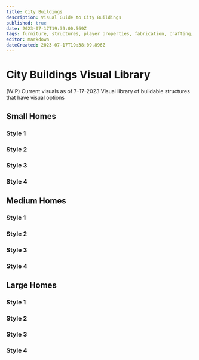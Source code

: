 ```yaml
---
title: City Buildings
description: Visual Guide to City Buildings
published: true
date: 2023-07-17T19:39:00.569Z
tags: furniture, structures, player properties, fabrication, crafting, fixtures, player property
editor: markdown
dateCreated: 2023-07-17T19:38:09.896Z
---
```


# City Buildings Visual Library
(WIP) Current visuals as of 7-17-2023
Visual library of buildable structures that have visual options

## Small Homes
### Style 1

### Style 2

### Style 3

### Style 4


## Medium Homes
### Style 1

### Style 2

### Style 3

### Style 4


## Large Homes
### Style 1

### Style 2

### Style 3

### Style 4


